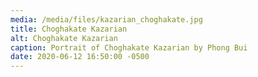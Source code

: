```yaml
---
media: /media/files/kazarian_choghakate.jpg
title: Choghakate Kazarian
alt: Choghakate Kazarian
caption: Portrait of Choghakate Kazarian by Phong Bui
date: 2020-06-12 16:50:00 -0500
---
```

